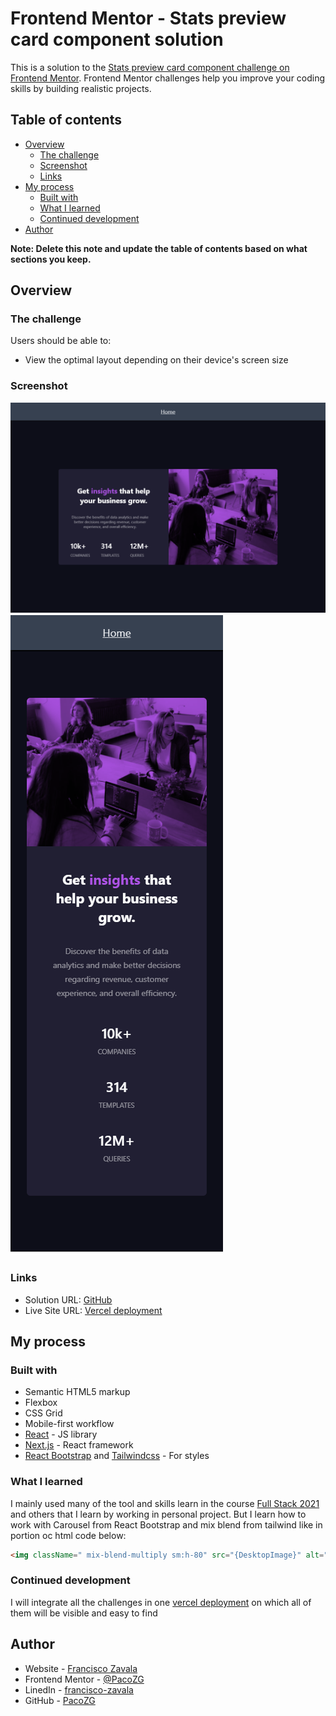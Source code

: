 # Frontend Mentor - Stats preview card component solution

This is a solution to the [Stats preview card component challenge on Frontend Mentor](https://www.frontendmentor.io/challenges/stats-preview-card-component-8JqbgoU62). Frontend Mentor challenges help you improve your coding skills by building realistic projects.

## Table of contents

- [Overview](#overview)
  - [The challenge](#the-challenge)
  - [Screenshot](#screenshot)
  - [Links](#links)
- [My process](#my-process)
  - [Built with](#built-with)
  - [What I learned](#what-i-learned)
  - [Continued development](#continued-development)
- [Author](#author)

**Note: Delete this note and update the table of contents based on what sections you keep.**

## Overview

### The challenge

Users should be able to:

- View the optimal layout depending on their device's screen size

### Screenshot

![Desktop Screenshot](./images/desktop.png "Stats Preview")
![Mobile Screenshot](./images/mobile.png "Stats Preview")

### Links

- Solution URL: [GitHub](https://github.com/PacoZG/frontend-mentor/tree/master/src/Challenge1)
- Live Site URL: [Vercel deployment](https://frontend-mentor-sage.vercel.app/stats_preview)

## My process

### Built with

- Semantic HTML5 markup
- Flexbox
- CSS Grid
- Mobile-first workflow
- [React](https://reactjs.org/) - JS library
- [Next.js](https://nextjs.org/) - React framework
- [React Bootstrap](https://react-bootstrap.github.io/) and [Tailwindcss](https://tailwindui.com/) - For styles

### What I learned

I mainly used many of the tool and skills learn in the course [Full Stack 2021](https://fullstackopen.com/) and others that I learn by working in personal project. But I learn how to work with Carousel from React Bootstrap and mix blend from tailwind like in portion oc html code below:

```html
<img className=" mix-blend-multiply sm:h-80" src="{DesktopImage}" alt="DI" />
```

### Continued development

I will integrate all the challenges in one [vercel deployment](https://frontend-mentor-sage.vercel.app) on which all of them will be visible and easy to find

## Author

- Website - [Francisco Zavala](https://pacoder-cv.vercel.app/)
- Frontend Mentor - [@PacoZG](https://www.frontendmentor.io/profile/PacoZG)
- LinedIn - [francisco-zavala](https://www.linkedin.com/in/francisco-zavala/)
- GitHub - [PacoZG](https://github.com/PacoZG)
